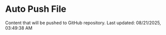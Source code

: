# Auto Push File

Content that will be pushed to GitHub repository.
Last updated: 08/21/2025, 03:49:38 AM